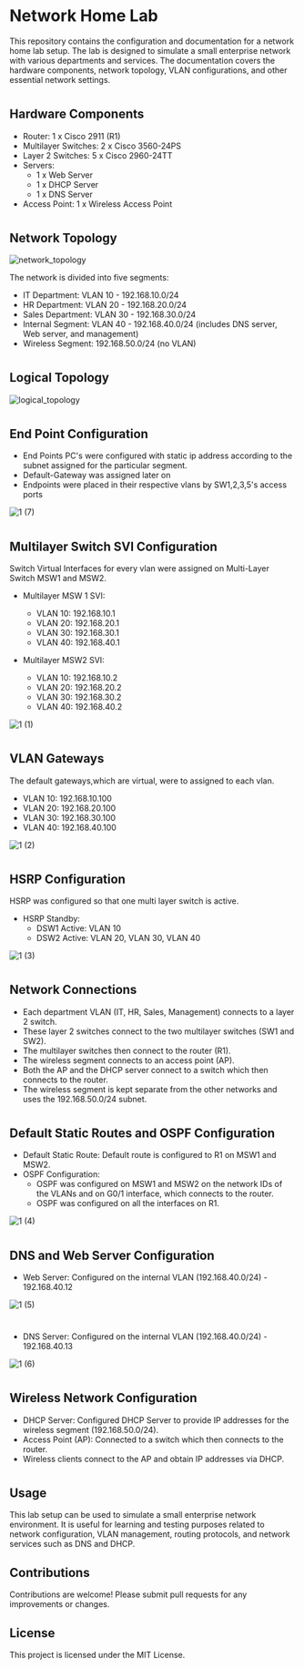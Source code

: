 # Network Home Lab

This repository contains the configuration and documentation for a network home lab setup. The lab is designed to simulate a small enterprise network with various departments and services. The documentation covers the hardware components, network topology, VLAN configurations, and other essential network settings.
#
## Hardware Components

- Router: 1 x Cisco 2911 (R1)
- Multilayer Switches: 2 x Cisco 3560-24PS
- Layer 2 Switches: 5 x Cisco 2960-24TT
- Servers:
  - 1 x Web Server
  - 1 x DHCP Server
  - 1 x DNS Server
- Access Point: 1 x Wireless Access Point
#
## Network Topology

![network_topology](https://github.com/iamabdullahifti/network_home_lab/assets/129957445/c80760e1-641a-4624-a9f6-cc06f0544983)

The network is divided into five segments:

- IT Department: VLAN 10 - 192.168.10.0/24
- HR Department: VLAN 20 - 192.168.20.0/24
- Sales Department: VLAN 30 - 192.168.30.0/24
- Internal Segment: VLAN 40 - 192.168.40.0/24 (includes DNS server, Web server, and management)
- Wireless Segment: 192.168.50.0/24 (no VLAN)
#  
## Logical Topology

![logical_topology](https://github.com/iamabdullahifti/network_home_lab/assets/129957445/7202c9bf-a6d9-4796-b7b2-32b72b5f4f9d)
#
## End Point Configuration
- End Points PC's were configured with static ip address according to the subnet assigned for the particular segment.
- Default-Gateway was assigned later on
- Endpoints were placed in their respective vlans by SW1,2,3,5's access ports

![1 (7)](https://github.com/iamabdullahifti/network_home_lab/assets/129957445/7ec321e3-de39-4147-ba78-b6c14e41fff6)

#
## Multilayer Switch SVI Configuration
Switch Virtual Interfaces for every vlan were assigned on Multi-Layer Switch MSW1 and MSW2. 

- Multilayer MSW 1 SVI:
  - VLAN 10: 192.168.10.1
  - VLAN 20: 192.168.20.1
  - VLAN 30: 192.168.30.1
  - VLAN 40: 192.168.40.1

- Multilayer MSW2 SVI:
  - VLAN 10: 192.168.10.2
  - VLAN 20: 192.168.20.2
  - VLAN 30: 192.168.30.2
  - VLAN 40: 192.168.40.2

![1 (1)](https://github.com/iamabdullahifti/network_home_lab/assets/129957445/85516856-f51c-4e4e-812d-8810b6748189)

#
## VLAN Gateways
The default gateways,which are virtual, were to assigned to each vlan.

- VLAN 10: 192.168.10.100
- VLAN 20: 192.168.20.100
- VLAN 30: 192.168.30.100
- VLAN 40: 192.168.40.100

![1 (2)](https://github.com/iamabdullahifti/network_home_lab/assets/129957445/2a9a4261-caf0-483d-b212-1c4ed0f973b9)

#
## HSRP Configuration
HSRP was configured so that one multi layer switch is active. 
- HSRP Standby:
  - DSW1 Active: VLAN 10
  - DSW2 Active: VLAN 20, VLAN 30, VLAN 40


![1 (3)](https://github.com/iamabdullahifti/network_home_lab/assets/129957445/f10ccb9d-85fa-4a14-b249-3bda001044bd)

#
## Network Connections

- Each department VLAN (IT, HR, Sales, Management) connects to a layer 2 switch.
- These layer 2 switches connect to the two multilayer switches (SW1 and SW2).
- The multilayer switches then connect to the router (R1).
- The wireless segment connects to an access point (AP).
- Both the AP and the DHCP server connect to a switch which then connects to the router.
- The wireless segment is kept separate from the other networks and uses the 192.168.50.0/24 subnet.
#
## Default Static Routes and OSPF Configuration

- Default Static Route: Default route is configured to R1 on MSW1 and MSW2.
- OSPF Configuration:
  - OSPF was configured on MSW1 and MSW2 on the network IDs of the VLANs and on G0/1 interface, which connects to the router.
  - OSPF was configured on all the interfaces on R1.

![1 (4)](https://github.com/iamabdullahifti/network_home_lab/assets/129957445/2113db5c-befd-4c66-8749-269b3196bc92)
#
## DNS and Web Server Configuration

- Web Server: Configured on the internal VLAN (192.168.40.0/24) - 192.168.40.12

![1 (5)](https://github.com/iamabdullahifti/network_home_lab/assets/129957445/83e64ed7-6010-4ad9-954a-b43d365260b5)
#

- DNS Server: Configured on the internal VLAN (192.168.40.0/24) - 192.168.40.13


![1 (6)](https://github.com/iamabdullahifti/network_home_lab/assets/129957445/6bd2b82e-5ed6-44de-8902-7a50b1f8d8dd)
#



## Wireless Network Configuration

- DHCP Server: Configured DHCP Server to provide IP addresses for the wireless segment (192.168.50.0/24).
- Access Point (AP): Connected to a switch which then connects to the router.
- Wireless clients connect to the AP and obtain IP addresses via DHCP.
#
## Usage

This lab setup can be used to simulate a small enterprise network environment. It is useful for learning and testing purposes related to network configuration, VLAN management, routing protocols, and network services such as DNS and DHCP.

## Contributions

Contributions are welcome! Please submit pull requests for any improvements or changes.

## License

This project is licensed under the MIT License.
